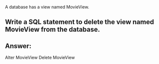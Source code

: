 A database has a view named MovieView.

## Write a SQL statement to delete the view named MovieView from the database.

Answer:
---
Alter MovieView
Delete MovieView